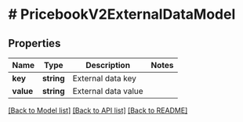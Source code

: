 # # PricebookV2ExternalDataModel

## Properties

Name | Type | Description | Notes
------------ | ------------- | ------------- | -------------
**key** | **string** | External data key |
**value** | **string** | External data value |

[[Back to Model list]](../../README.md#models) [[Back to API list]](../../README.md#endpoints) [[Back to README]](../../README.md)
